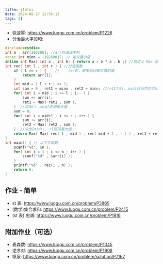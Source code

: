 ```yaml
---
title: jfmfoi
date: 2024-08-17 12:56:13
tags: []
---
```

- 快速幂: https://www.luogu.com.cn/problem/P1226
- 分治最大字段和:

```cpp
#include<cstdio>
int n , arr[200200]; //arr存储该序列
const int minn = -19260817; // 定义最小值
inline int Max( int a , int b) { return a > b ? a : b ;} //自定义 Max 函数（好像比stl的快一点）
int rec( int l , int r ) { //分治函数
    if ( l == r ) {    //    l=r时，直接返回该位置的值
        return arr[l];
    }
    int mid = ( l + r ) >> 1;
    int sum = 0 , ret1 = minn , ret2 = minn; //ret1为[l..mid]区间内包含mid的最大子段和，ret2为[mid+1..r]区间内包含(mid+1)的最大子段和
    for( int i = mid ; i >= l ; i-- ) {
        sum += arr[i];
        ret1 = Max( ret1 , sum );
    }  //求出[i..mid]区间最大值
    sum = 0;
    for( int i = mid+1 ; i <= r ; i++ ) {
        sum += arr[i];
        ret2 = Max( ret2 , sum );
    }  //求出[mid+1..r]区间最大值
    return Max( Max( rec( l , mid ) , rec( mid + 1 , r ) ) , ret1 + ret2 );   //返回可能一 可能二 可能三 中的最大值
}
int main() { // 以下主函数
    scanf("%d", &n );
    for( int i = 1 ; i <= n ; i++ ) {
        scanf("%d" , &arr[i] );
    }
    printf("%d" , rec(1 , n) );
    return 0;
}
```

## 作业 - 简单

- st 表: https://www.luogu.com.cn/problem/P3865
- (数学)集合求和: https://www.luogu.com.cn/problem/P2415
- (st 表) 忠诚: https://www.luogu.com.cn/problem/P1816

## 附加作业（可选）

- 麦森数: https://www.luogu.com.cn/problem/P1045
- 逆序对: https://www.luogu.com.cn/problem/P1908
- 喷泉: https://www.luogu.com.cn/problem/solution/P7167
